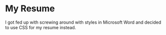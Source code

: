 # My Resume

I got fed up with screwing around with styles in Microsoft Word and decided to
use CSS for my resume instead.
